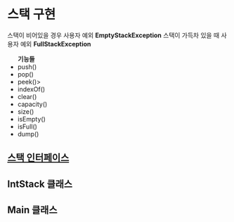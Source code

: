 <h1>스택 구현</h1>
스택이 비어있을 경우 사용자 예외 <strong>EmptyStackException</strong>
스택이 가득차 있을 때 사용자 예외 <strong>FullStackException</strong>

<ul>
  <strong>기능들</strong>
  <li>push()</li>
  <li>pop()</li>
  <li>peek()></li>
  <li>indexOf()</li>
  <li>clear()</li>
  <li>capacity()</li>
  <li>size()</li>
  <li>isEmpty()</li>
  <li>isFull()</li>
  <li>dump()</li>
</ul>


<h2><a href="https://github.com/Kimwonhyeok/Java-DataStruct-Practice/blob/main/stack/StackInterface.java">스택 인터페이스</a></h2>
<h2>IntStack 클래스</h3>
<h2>Main 클래스</h2>
